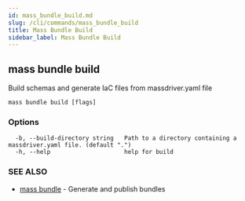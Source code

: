 ```yaml
---
id: mass_bundle_build.md
slug: /cli/commands/mass_bundle_build
title: Mass Bundle Build
sidebar_label: Mass Bundle Build
---
```

## mass bundle build

Build schemas and generate IaC files from massdriver.yaml file

```
mass bundle build [flags]
```

### Options

```
  -b, --build-directory string   Path to a directory containing a massdriver.yaml file. (default ".")
  -h, --help                     help for build
```

### SEE ALSO

* [mass bundle](/cli/commands/mass_bundle)	 - Generate and publish bundles
